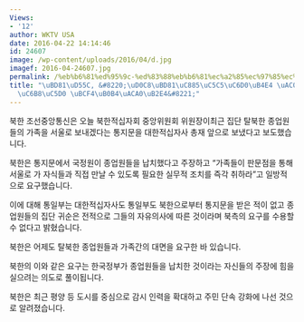 ```yaml
---
Views:
- '12'
author: WKTV USA
date: 2016-04-22 14:14:46
id: 24607
image: /wp-content/uploads/2016/04/d.jpg
imagef: 2016-04-24607.jpg
permalink: /%eb%b6%81%ed%95%9c-%ed%83%88%eb%b6%81%ec%a2%85%ec%97%85%ec%9b%90%eb%93%a4-%ea%b0%80%ec%a1%b1-%ec%84%9c%ec%9a%b8%ec%97%90-%eb%b3%b4%eb%82%b4%ea%b2%a0%eb%8b%a4/
title: "\uBD81\uD55C, &#8220;\uD0C8\uBD81\uC885\uC5C5\uC6D0\uB4E4 \uAC00\uC871 \uC11C\
  \uC6B8\uC5D0 \uBCF4\uB0B4\uACA0\uB2E4&#8221;"
---
```


북한 조선중앙통신은 오늘 북한적십자회 중앙위원회 위원장이최근 집단 탈북한 종업원들의 가족을 서울로 보내겠다는 통지문을 대한적십자사 총재 앞으로 보냈다고 보도했습니다.

북한은 통지문에서 국정원이 종업원들을 납치했다고 주장하고 “가족들이 판문점을 통해 서울로 가 자식들과 직접 만날 수 있도록 필요한 실무적 조치를 즉각 취하라”고 일방적으로 요구했습니다.

이에 대해 통일부는 대한적십자사도 통일부도 북한으로부터 통지문을 받은 적이 없고 종업원들의 집단 귀순은 전적으로 그들의 자유의사에 따른 것이라며 북측의 요구를 수용할 수 없다고 밝혔습니다.

북한은 어제도 탈북한 종업원들과 가족간의 대면을 요구한 바 있습니다.

북한의 이와 같은 요구는 한국정부가 종업원들을 납치한 것이라는 자신들의 주장에 힘을 실으려는 의도로 풀이됩니다.

북한은 최근 평양 등 도시를 중심으로 감시 인력을 확대하고 주민 단속 강화에 나선 것으로 알려졌습니다.